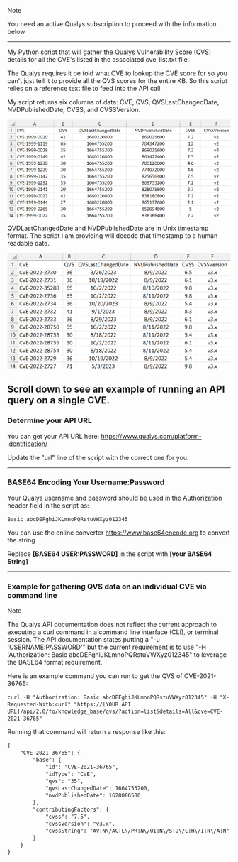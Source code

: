 >[!NOTE]
>You need an active Qualys subscription to proceed with the information below

------------------------------------------------

My Python script that will gather the Qualys Vulnerability Score (QVS) details for all the CVE's listed in the associated cve_list.txt file. 

The Qualys requires it be told what CVE to lookup the CVE score for so you can't just tell it to provide all the QVS scores for the entire KB. So this script relies on a reference text file to feed into the API call. 

My script returns six columns of data:  CVE, QVS, QVSLastChangedDate, NVDPublishedDate, CVSS, and CVSSVersion.

![Image of date columns in Unix timestamp format.](date-orig.png)

QVDLastChangedDate and NVDPublishedDate are in Unix timestamp format.  The script I am providing will decode that timestamp to a human readable date.

![Image of date columns converted to human readable format.](date-converted.png)


Scroll down to see an example of running an API query on a single CVE.
--------------------------------------------------

### Determine your API URL

You can get your API URL here: https://www.qualys.com/platform-identification/

Update the "url" line of the script with the correct one for you.

--------------------------------------------------

### BASE64 Encoding Your Username:Password

Your Qualys username and password should be used in the Authorization header field in the script as: 
```
Basic abcDEFghiJKLmnoPQRstuVWXyz012345
```

You can use the online converter https://www.base64encode.org to convert the string

Replace **[BASE64 USER:PASSWORD]** in the script with **[your BASE64 String]**

--------------------------------------------------

### Example for gathering QVS data on an individual CVE via command line

>[!NOTE]
>The Qualys API documentation does not reflect the current approach to executing a curl command in a command line interface (CLI), or terminal session. The API documentation states putting a "-u 'USERNAME:PASSWORD'" but the current requirement is to use "-H 'Authorization: Basic abcDEFghiJKLmnoPQRstuVWXyz012345" to leverage the BASE64 format requirement. 

Here is an example command you can run to get the QVS of CVE-2021-36765:

```
curl -H "Authorization: Basic abcDEFghiJKLmnoPQRstuVWXyz012345" -H "X-Requested-With:curl" "https://[YOUR API URL]/api/2.0/fo/knowledge_base/qvs/?action=list&details=All&cve=CVE-2021-36765"
```

Running that command will return a response like this:

```
{
    "CVE-2021-36765": {
        "base": {
            "id": "CVE-2021-36765",
            "idType": "CVE",
            "qvs": "35",
            "qvsLastChangedDate": 1664755200,
            "nvdPublishedDate": 1628086500
        },
        "contributingFactors": {
            "cvss": "7.5",
            "cvssVersion": "v3.x",
            "cvssString": "AV:N\/AC:L\/PR:N\/UI:N\/S:U\/C:H\/I:N\/A:N"
        }
    }
}
```